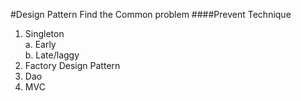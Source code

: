#Design Pattern
Find the Common problem
####Prevent Technique
1. Singleton  
    a. Early  
    b. Late/laggy
2. Factory Design Pattern
3. Dao
4. MVC  

